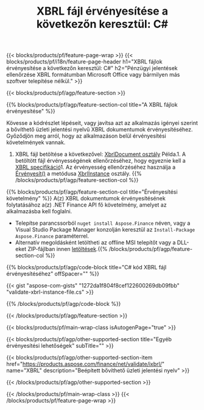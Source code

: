 ﻿---
title: "XBRL fájl érvényesítése a következőn keresztül: C#"
description: Mintakód a(z) XBRL fájl érvényesítéséhez. Használjon API példakódot a kötegelt XBRL fájlok érvényesítéséhez a .NET alapú alkalmazásokban. 
url: /hu/net/validate/xbrl/
family: finance
platformtag: net
feature: validate
informat: XBRL
outformat: 
otherformats: 
---
{{< blocks/products/pf/feature-page-wrap >}}
{{< blocks/products/pf/i18n/feature-page-header h1="XBRL fájlok érvényesítése a következőn keresztül: C#" h2="Pénzügyi jelentések ellenőrzése XBRL formátumban Microsoft Office vagy bármilyen más szoftver telepítése nélkül." >}}

{{< blocks/products/pf/agp/feature-section >}}

{{% blocks/products/pf/agp/feature-section-col title="A XBRL fájlok érvényesítése" %}}

Kövesse a kódrészlet lépéseit, vagy javítsa azt az alkalmazás igényei szerint a bővíthető üzleti jelentési nyelvű XBRL dokumentumok érvényesítéséhez. Győződjön meg arról, hogy az alkalmazáson belül érvényesítési követelmények vannak.

1. XBRL fájl betöltése a következővel: [XbrlDocument osztály](https://apireference.aspose.com/finance/net/aspose.finance.xbrl/xbrldocument) Példa.1. A betöltött fájl érvényességének ellenőrzéséhez, hogy egyeznie kell a [XBRL specifikáció](http://www.xbrl.org/specification/inlinexbrl-part1/rec-2013-11-18/inlinexbrl-part1-rec-2013-11-18.html)1. Az érvényesség ellenőrzéséhez használja a [Érvényesít()](https://apireference.aspose.com/finance/net/aspose.finance.xbrl/xbrlinstance/methods/validate) a metódusa [XbrlInstance](https://apireference.aspose.com/finance/net/aspose.finance.xbrl/xbrlinstance) osztály.
{{% /blocks/products/pf/agp/feature-section-col %}}

{{% blocks/products/pf/agp/feature-section-col title="Érvényesítési követelmény" %}}
A(z) XBRL dokumentumok érvényesítésének folytatásához a(z) .NET Finance API fő követelmény, amelyet az alkalmazásba kell foglalni. 
- Telepítse parancssorból ```nuget install Aspose.Finance``` néven, vagy a Visual Studio Package Manager konzolján keresztül az ```Install-Package Aspose.Finance``` paraméterrel.
- Alternatív megoldásként letöltheti az offline MSI telepítőt vagy a DLL-eket ZIP-fájlban innen [letöltések](https://downloads.aspose.com/finance/net).{{% /blocks/products/pf/agp/feature-section-col %}}

{{% blocks/products/pf/agp/code-block title="C# kód XBRL fájl érvényesítéséhez" offSpacer="" %}}

{{< gist "aspose-com-gists" "1272da1f804f8cef122600269db09fbb" "validate-xbrl-instance-file.cs" >}}

{{% /blocks/products/pf/agp/code-block %}}

{{< /blocks/products/pf/agp/feature-section >}}

{{< blocks/products/pf/main-wrap-class isAutogenPage="true" >}}

{{< blocks/products/pf/agp/other-supported-section title="Egyéb érvényesítési lehetőségek" subTitle="" >}}

{{< blocks/products/pf/agp/other-supported-section-item href="https://products.aspose.com/finance/net/validate/ixbrl/" name="XBRL" description="Beépített bővíthető üzleti jelentési nyelv" >}}

{{< /blocks/products/pf/agp/other-supported-section >}}

{{< /blocks/products/pf/main-wrap-class >}}
{{< /blocks/products/pf/feature-page-wrap >}}